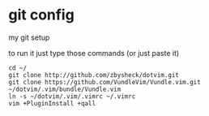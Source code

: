 # git config

my git setup

to run it just type those commands (or just paste it)

```
cd ~/
git clone http://github.com/zbysheck/dotvim.git
git clone https://github.com/VundleVim/Vundle.vim.git ~/dotvim/.vim/bundle/Vundle.vim
ln -s ~/dotvim/.vim/.vimrc ~/.vimrc
vim +PluginInstall +qall

```
